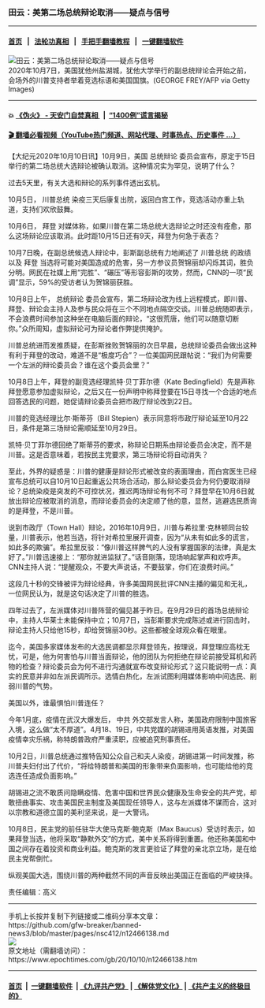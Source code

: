### 田云：美第二场总统辩论取消——疑点与信号
------------------------

#### [首页](https://github.com/gfw-breaker/banned-news3/blob/master/README.md) &nbsp;&nbsp;|&nbsp;&nbsp; [法轮功真相](https://github.com/begood0513/basic/blob/master/README.md)  &nbsp;&nbsp;|&nbsp;&nbsp; [手把手翻墙教程](https://github.com/gfw-breaker/guides/wiki)  &nbsp;&nbsp;|&nbsp;&nbsp; [一键翻墙软件](https://github.com/gfw-breaker/nogfw/blob/master/README.md)  



<div><img alt="田云：美第二场总统辩论取消——疑点与信号" class="attachment-djy_600_400 size-djy_600_400 wp-post-image" src="https://i.epochtimes.com/assets/uploads/2020/10/GettyImages-1228947435-600x400.jpg"/>
<div class="caption">
 2020年10月7日，美国犹他州盐湖城，犹他大学举行的副总统辩论会开始之前，会场外的川普支持者举着竞选标语和美国国旗。(GEORGE FREY/AFP via Getty Images)
</div></div><hr/>

#### 💥 [《伪火》 - 天安门自焚真相 ](http://158.247.195.190:10000/videos/blog/weihuo.html)&nbsp; |&nbsp; [“1400例”谎言揭秘  ](http://158.247.195.190:10000/videos/blog/jiexi1400.html)

#### [ 🎬  翻墙必看视频（YouTube热门频道、网站代理、时事热点、历史事件 ...）](https://github.com/gfw-breaker/links/blob/master/banned.md)

<div><p>
 【大纪元2020年10月10日讯】10月9日，美国
 <ok href="https://www.epochtimes.com/gb/tag/%E6%80%BB%E7%BB%9F%E8%BE%A9%E8%AE%BA.html">
  总统辩论
 </ok>
 委员会宣布，原定于15日举行的第二场总统大选辩论被确认取消。这种情况实为罕见，说明了什么？
</p>
<p>
 过去5天里，有关大选和辩论的系列事件透出玄机。
</p>
<p>
 10月5日，
 <ok href="https://www.epochtimes.com/gb/tag/%E5%B7%9D%E6%99%AE%E6%80%BB%E7%BB%9F.html">
  川普总统
 </ok>
 染疫三天后康复出院，返回白宫工作，竞选活动亦重上轨道，支持们欢欣鼓舞。
</p>
<p>
 10月6日，
 <ok href="https://www.epochtimes.com/gb/tag/%E6%8B%9C%E7%99%BB.html">
  拜登
 </ok>
 对媒体称，如果川普在第二场总统大选辩论之时还没有痊愈，那么这场辩论应该取消。此时距10月15日还有9天，拜登为何急于表态？
</p>
<p>
 10月7日晚，在副总统候选人辩论中，彭斯副总统有力地阐述了
 <ok href="https://www.epochtimes.com/gb/tag/%E5%B7%9D%E6%99%AE%E6%80%BB%E7%BB%9F.html">
  川普总统
 </ok>
 的政绩以及
 <ok href="https://www.epochtimes.com/gb/tag/%E6%8B%9C%E7%99%BB.html">
  拜登
 </ok>
 当选将可能对美国造成的危害，另一方参议员贺锦丽却闪烁其词，胜负分明。网民在社媒上用“完胜”、“碾压”等形容彭斯的攻势，然而，CNN的一项“民调”显示，59%的受访者认为贺锦丽获胜。
</p>
<p>
 10月8日上午，
 <ok href="https://www.epochtimes.com/gb/tag/%E6%80%BB%E7%BB%9F%E8%BE%A9%E8%AE%BA.html">
  总统辩论
 </ok>
 委员会宣布，第二场辩论改为线上远程模式，即川普、拜登、辩论会主持人及参与民众将在三个不同地点隔空交谈。川普总统随即表示，不会浪费时间参加这种坐在电脑后面的辩论，“这很荒唐，他们可以随意切断你。”众所周知，虚拟辩论可为辩论者作弊提供掩护。
</p>
<p>
 川普总统进而发推质疑，在彭斯挫败贺锦丽的次日早晨，总统辩论委员会做出这种有利于拜登的改动，难道不是“极度巧合”？一位美国网民跟帖说：“我们为何需要一个左派的辩论委员会？谁在这个委员会里？”
</p>
<p>
 10月8日上午，拜登的副竞选经理凯特·贝丁菲尔德（Kate Bedingfield）先是声称拜登愿意参加虚拟辩论，之后又在一份声明中称拜登要在15日寻找一个合适的地点回答选民的问题，她促请辩论委员会把市政厅辩论改到22日。
</p>
<p>
 川普的竞选经理比尔·斯蒂芬（Bill Stepien）表示同意将市政厅辩论延至10月22日，条件是第三场辩论需顺延至10月29日。
</p>
<p>
 凯特·贝丁菲尔德回绝了斯蒂芬的要求，称辩论日期系由辩论委员会决定，而不是川普。这是否意味着，若按民主党要求，第三场辩论将自动消失？
</p>
<p>
 至此，外界的疑惑是：川普的健康是辩论形式被改变的表面理由，而白宫医生已经宣布总统可以自10月10日起重返公共场合活动，那么辩论委员会为何仍要取消辩论？总统染疫是突发的不可控状况，推迟两场辩论有何不可？拜登早在10月6日就放出辩论应被取消的消息，而辩论委员会的决定顺了他的意，显然，逃避选民质询的是拜登，不是川普。
</p>
<p>
 说到市政厅（Town Hall）辩论，2016年10月9日，川普与希拉里·克林顿同台较量，川普表示，他若当选，将针对希拉里展开调查，因为“从未有如此多的谎言，如此多的欺骗”。希拉里反驳：“像川普这样脾气的人没有掌握国家的法律，真是太好了。”川普迅速接上：“那你就进监狱了。”话音刚落，现场响起掌声和欢呼声。CNN主持人说：“提醒观众，不要大声说话，不要鼓掌，你们在浪费时间。”
</p>
<p>
 这段几十秒的交锋被评为辩论经典，许多美国网民批评CNN主播的偏见和无礼，一位网民认为，就是这句话决定了川普的胜选。
</p>
<p>
 四年过去了，左派媒体对川普阵营的偏见甚于昨日。在9月29日的首场总统辩论中，主持人华莱士未能保持中立；10月7日，当彭斯要求完成陈述或进行回击时，辩论主持人只给他15秒，却给贺锦丽30秒。这些都被全球观众看在眼里。
</p>
<p>
 迄今，美国多家媒体发布的大选民调都显示拜登领先，按理说，拜登理应高枕无忧，可是，他为何害怕与川普当面辩论，他的团队为何拒绝在辩论前接受耳机和药物的检查？辩论委员会为何不进行沟通就宣布改变辩论形式？这只能说明一点：真实的民意并非如左派民调所示。选情白热化，左派试图利用媒体影响中间选民、削弱川普的气势。
</p>
<p>
 美国以外，谁最惧怕川普连任？
</p>
<p>
 今年1月底，疫情在武汉大爆发后，
 <ok href="https://www.epochtimes.com/gb/tag/%E4%B8%AD%E5%85%B1.html">
  中共
 </ok>
 外交部发言人称，美国政府限制中国旅客入境，这么做“太不厚道”。4月18、19日，中共党媒的胡锡进用英语发推，对美国疫情幸灾乐祸，称特朗普政府严重渎职，应被追究刑事责任。
</p>
<p>
 10月2日，川普总统通过推特告知公众自己和夫人染疫，胡锡进第一时间发推，称川普夫妇付出了代价，“将给特朗普和美国的形象带来负面影响，也可能给他的竞选连任造成负面影响。”
</p>
<p>
 胡锡进之流不敢质问隐瞒疫情、危害中国和世界民众健康及生命安全的共产党，却敢扭曲事实、攻击美国民主制度及美国现任领导人，这与左派媒体不谋而合，这对以宗教和道德立国的美利坚来说，是一大警讯。
</p>
<p>
 10月8日，民主党的前任驻华大使马克斯·鲍克斯（Max Baucus）受访时表示，如果拜登当选，他将采取“静默外交”的方式，美中关系将得到重置。他还称美国和中国之间存在着投资和商业利益。鲍克斯的发言更验证了拜登的亲北京立场，是在给民主党帮倒忙。
</p>
<p>
 纵观美国大选，围绕川普的两种截然不同的声音反映出美国正在面临的严峻抉择。
</p>
<p>
 责任编辑：高义
</p>
</div>
<hr/>
手机上长按并复制下列链接或二维码分享本文章：<br/>
https://github.com/gfw-breaker/banned-news3/blob/master/pages/nsc412/n12466138.md <br/>
<a href='https://github.com/gfw-breaker/banned-news3/blob/master/pages/nsc412/n12466138.md'><img src='https://github.com/gfw-breaker/banned-news3/blob/master/pages/nsc412/n12466138.md.png'/></a> <br/>
原文地址（需翻墙访问）：https://www.epochtimes.com/gb/20/10/10/n12466138.htm


------------------------
#### [首页](https://github.com/gfw-breaker/banned-news3/blob/master/README.md) &nbsp;|&nbsp; [一键翻墙软件](https://github.com/gfw-breaker/nogfw/blob/master/README.md) &nbsp;| [《九评共产党》](https://github.com/gfw-breaker/9ping.md/blob/master/README.md#九评之一评共产党是什么) | [《解体党文化》](https://github.com/gfw-breaker/jtdwh.md/blob/master/README.md) | [《共产主义的终极目的》](https://github.com/gfw-breaker/gczydzjmd.md/blob/master/README.md)


<img src='http://gfw-breaker.win/banned-news3/pages/nsc412/n12466138.md' width='0px' height='0px'/>